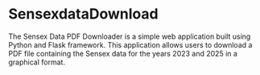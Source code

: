 # SensexdataDownload
The Sensex Data PDF Downloader is a simple web application built using Python and Flask framework. This application allows users to download a PDF file containing the Sensex data for the years 2023 and 2025 in a graphical format.
